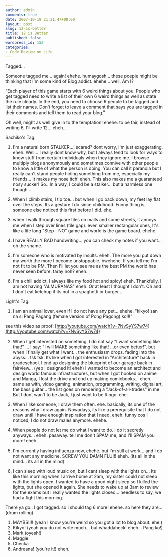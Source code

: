 ```yaml
---
author: admin
comments: true
date: 2007-10-18 21:21:47+00:00
layout: post
slug: 12-is-better
title: 12 is Better
published: false
wordpress_id: 152
categories:
- Code Review on Life
---
```


Tagged...

Someone tagged me... again! ehehe. humaygosh... these poeple might be thinking that I'm some kind of Blog addict. ehehe... well, Am I?


“Each player of this game starts with 6 weird things about you. People who get tagged need to write a list of their own 6 weird things as well as state the rule clearly. In the end, you need to choose 6 people to be tagged and list their names. Don’t forget to leave a comment that says you are tagged in their comments and tell them to read your blog.”


Oh well, might as well give in to the temptation! ehehe. to be fair, instead of writing 6, I'll write 12... eheh...

Sachiko's Tag:

1. I'm a natural born STALKER...! scared? dont worry, I'm just exaggerating. eheh. Well... I really dont know why, but I always tend to look for ways to know stuff from certain individuals when they ignore me. I browse multiply blogs anonymously and sometimes connive with other people to know a little of what the person is doing. You can call it paranoia but I really can't stand people hiding something from me, especially my friends... It makes my nose itch! eheh. This also makes me a guaranteed nosy sucker! So.. In a way, I could be a stalker... but a harmless one though...

2. When I climb stairs, I tip toe... but when I go back down, my feet lay flat over the steps. Its a gesture I do since childhood. Funny thing is, someone else noticed this first before I did. ehe.

3. when I walk through square tiles on malls and some streets, it annoys me when I step over lines (tile gap). even smaller rectangular ones, It's like a life long "Step - NO" game and world is the game board. ehehe.

4. I have REALLY BAD handwriting... you can check my notes if you want... oh the shame.

5. I'm someone who is motivated by insults. eheh. The more you put down my worth the more I become unstoppable. bwehehe. If you tell me I'm not fit to be PM. Then I'll let you see me as the best PM the world has never seen before. taray noh? eheh. 

6. I'm a chili addict. I always like my food hot and spicy! eheh. Thankfully, I am not having "ALMURANAS" eheh. Or at least I thought I don't. Oh and I don't eat ketchup if its not in a spaghetti or burger...

Light's Tag:

1. I am an animal lover, even if I do not have any pet... ehehe. "kikyo! san na si Pang Pagang (female version of Pong Pagong) ko!!!"

see this video as proof: [http://youtube.com/watch?v=7NvSyYS7w74](http://youtube.com/watch?v=7NvSyYS7w74)

2. When I get interested on something, I do not say "I want something like that!" ... I say: "I will MAKE something like that! ...or even better!". but when I finally get what I want... the enthusiasm drops. fading into the abyss... tsk tsk. Its like when I got interested in "Architecture" back in gradeschool. I end up designing the blueprint of our garage back in fairview... (yep I designed it! eheh) I wanted to become an architect and design world famous infrastructures, but when I got hooked on anime and Manga, I lost the drive and end up making comicbooks... eheh. same as with, video gaming, animation, programming, writing, digital art, the bass guitar... the list goes on rendering a "Jack-of-all-trades" in me. But I dont wan't to be Jack, I just want to be Ringo. ehe.

3. When I like someone, I draw them often. ehe. basically, its one of the reasons why I draw again. Nowadays, its like a prerequisite that I do not draw until I have enough inspiration that I need. eheh. funny cos I noticed, I do not draw males anymore. ehehe.

4. When people do not let me do what I want to do. I do it secretly anyways... eheh. pasaway. tell me don't SPAM me, and I'll SPAM you more! eheh.

5. I'm currently having influenza now, ehehe. but I'm still at work... and I do not want any medicine. SCREW YOU DAMN FLU!!! eheh. (its all in the mind... its all in the mind)

6. I can sleep with loud music on, but I cant sleep with the lights on... Its like this morning when I arrive home at 2am, my sister could not sleep with the lights open. I wanted to have a good night sleep so I killed the lights, but she opened it again. She needs to wake up at 3am to review for the exams but I really wanted the lights closed... needless to say, we had a fight this morning.

There ya go.. I got tagged. so I should tag 6 more! ehehe. so here they are... (drum rolling)

1. MAYBS!!!! (yeah I know you're weird so you got a lot to blog about. ehe.)
2. Kikyo! (yeah you do not write much... but whaddaheck! eheh... Pang ko!)
3. Mark (oyesh!)
4. Maggie
5. Checka
6. Andreana! (you're it!) eheh.
